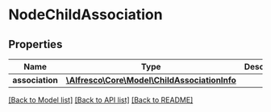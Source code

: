 # NodeChildAssociation

## Properties
Name | Type | Description | Notes
------------ | ------------- | ------------- | -------------
**association** | [**\Alfresco\Core\Model\ChildAssociationInfo**](ChildAssociationInfo.md) |  | [optional] 

[[Back to Model list]](../README.md#documentation-for-models) [[Back to API list]](../README.md#documentation-for-api-endpoints) [[Back to README]](../README.md)


